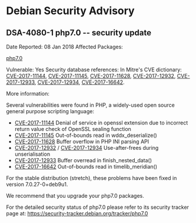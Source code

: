 
Debian Security Advisory
========================


DSA-4080-1 php7.0 -- security update
------------------------------------



Date Reported:
08 Jan 2018
Affected Packages:

[php7.0](https://packages.debian.org/src:php7.0)

Vulnerable:
Yes
Security database references:
In Mitre's CVE dictionary: [CVE-2017-11144](https://security-tracker.debian.org/tracker/CVE-2017-11144), [CVE-2017-11145](https://security-tracker.debian.org/tracker/CVE-2017-11145), [CVE-2017-11628](https://security-tracker.debian.org/tracker/CVE-2017-11628), [CVE-2017-12932](https://security-tracker.debian.org/tracker/CVE-2017-12932), [CVE-2017-12933](https://security-tracker.debian.org/tracker/CVE-2017-12933), [CVE-2017-12934](https://security-tracker.debian.org/tracker/CVE-2017-12934), [CVE-2017-16642](https://security-tracker.debian.org/tracker/CVE-2017-16642).  

More information:

Several vulnerabilities were found in PHP, a widely-used open source
general purpose scripting language:


* [CVE-2017-11144](https://security-tracker.debian.org/tracker/CVE-2017-11144)
Denial of service in openssl extension due to incorrect return value
 check of OpenSSL sealing function
* [CVE-2017-11145](https://security-tracker.debian.org/tracker/CVE-2017-11145)
Out-of-bounds read in wddx\_deserialize()
* [CVE-2017-11628](https://security-tracker.debian.org/tracker/CVE-2017-11628)
Buffer overflow in PHP INI parsing API
* [CVE-2017-12932](https://security-tracker.debian.org/tracker/CVE-2017-12932) /
 [CVE-2017-12934](https://security-tracker.debian.org/tracker/CVE-2017-12934)
Use-after-frees during unserialisation
* [CVE-2017-12933](https://security-tracker.debian.org/tracker/CVE-2017-12933)
Buffer overread in finish\_nested\_data()
* [CVE-2017-16642](https://security-tracker.debian.org/tracker/CVE-2017-16642)
Out-of-bounds read in timelib\_meridian()


For the stable distribution (stretch), these problems have been fixed in
version 7.0.27-0+deb9u1.


We recommend that you upgrade your php7.0 packages.


For the detailed security status of php7.0 please refer to
its security tracker page at:
<https://security-tracker.debian.org/tracker/php7.0>





